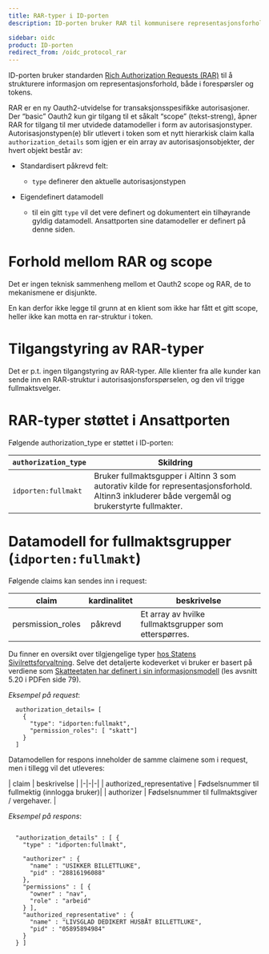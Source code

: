 ```yaml
---
title: RAR-typer i ID-porten
description: ID-porten bruker RAR til kommunisere representasjonsforhold

sidebar: oidc
product: ID-porten
redirect_from: /oidc_protocol_rar
---
```



ID-porten bruker standarden [Rich Authorization Requests (RAR)](https://datatracker.ietf.org/doc/html/draft-ietf-oauth-rar) til å strukturere informasjon om representasjonsforhold, både i forespørsler og tokens. 


RAR er en ny Oauth2-utvidelse for transaksjonsspesifikke autorisasjoner. Der “basic” Oauth2 kun gir tilgang til et såkalt “scope” (tekst-streng), åpner RAR for tilgang til mer utvidede datamodeller i form av autorisasjonstyper. Autorisasjonstypen(e) blir utlevert i token som et nytt hierarkisk claim kalla `authorization_details` som igjen er ein array av autorisasjonsobjekter, der hvert objekt består av:

* Standardisert påkrevd felt:
    * `type` definerer den aktuelle autorisasjonstypen

* Eigendefinert datamodell
    * til ein gitt `type` vil det vere definert og dokumentert ein tilhøyrande gyldig datamodell.  Ansattporten sine datamodeller er definert på denne siden.  


# Forhold mellom RAR og scope

Det er ingen teknisk sammenheng mellom et Oauth2 scope og RAR, de to mekanismene er disjunkte.  

En kan derfor ikke legge til grunn at en klient som ikke har fått et gitt scope, heller ikke kan motta en rar-struktur i token.

# Tilgangstyring av RAR-typer

Det er p.t. ingen tilgangstyring av RAR-typer.  Alle klienter fra alle kunder kan sende inn en RAR-struktur i autorisasjonsforspørselen, og den vil trigge fullmaktsvelger.


# RAR-typer støttet i Ansattporten

Følgende authorization_type er støttet i ID-porten:

| `authorization_type` | 	 Skildring |
|-|-|
| `idporten:fullmakt`  |Bruker fullmaktsgupper i Altinn 3 som autorativ kilde for representasjonsforhold. Altinn3 inkluderer både vergemål og brukerstyrte fullmakter. |





# Datamodell for  fullmaktsgrupper (`idporten:fullmakt`)

Følgende claims kan sendes inn i request: 

| claim | kardinalitet|beskrivelse |
|-|-|-|
|persmission_roles | påkrevd| Et array av hvilke fullmaktsgrupper som etterspørres. |


Du finner en oversikt over tilgjengelige typer [hos Statens Sivilrettsforvaltning](https://www.vergemal.no/fullmaktstekst).  Selve det detaljerte kodeverket vi bruker er basert på verdiene som [Skatteetaten har definert i sin informasjonsmodell](https://skatteetaten.github.io/folkeregisteret-api-dokumentasjon/informasjonsmodell/) (les avsnitt 5.20 i PDFen side 79).



*Eksempel på request*: 
```
  authorization_details= [
    {
      "type": "idporten:fullmakt",
      "permission_roles": [ "skatt"] 
    }
  ]
```

Datamodellen for respons inneholder de samme claimene som i request, men i tillegg vil det utleveres:

| claim | beskrivelse |
|-|-|-|
| authorized_representative | Fødselsnummer til fullmektig (innlogga bruker)|
| authorizer | Fødselsnummer til fullmaktsgiver / vergehaver.  |

*Eksempel på respons*:
```

  "authorization_details" : [ {
    "type" : "idporten:fullmakt",

    "authorizer" : {
      "name" : "USIKKER BILLETTLUKE",
      "pid" : "28816196088"
    },
    "permissions" : [ {
      "owner" : "nav",
      "role" : "arbeid"
    } ],
    "authorized_representative" : {
      "name" : "LIVSGLAD DEDIKERT HUSBÅT BILLETTLUKE",
      "pid" : "05895894984"
    }
  } ]
```

